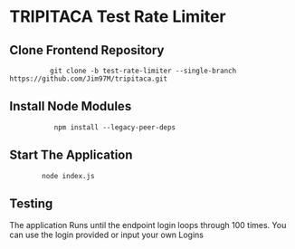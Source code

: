 # TRIPITACA Test Rate Limiter

## Clone Frontend Repository

              git clone -b test-rate-limiter --single-branch https://github.com/Jim97M/tripitaca.git

## Install Node Modules

               npm install --legacy-peer-deps

## Start The Application

            node index.js

## Testing

The application Runs until the endpoint login loops through 100 times. You can use the login provided or input your own Logins

